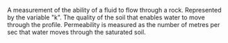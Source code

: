 A measurement of the ability of a fluid to flow through a rock. Represented by the variable "k". The quality of the soil that enables water to move through the profile. Permeability is measured as the number of metres per sec that water moves through the saturated soil. 
